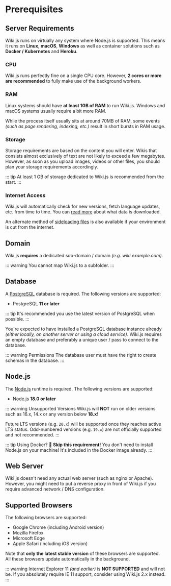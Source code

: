 # Prerequisites

## Server Requirements

Wiki.js runs on virtually any system where Node.js is supported.
This means it runs on **Linux**, **macOS**, **Windows** as well as container solutions such as **Docker / Kubernetes** and **Heroku**.

### CPU
Wiki.js runs perfectly fine on a single CPU core. However, **2 cores or more are recommended** to fully make use of the background workers.

### RAM
Linux systems should have **at least 1GB of RAM** to run Wiki.js. Windows and macOS systems usually require a bit more RAM.

While the process itself usually sits at around 70MB of RAM, some events *(such as page rendering, indexing, etc.)* result in short bursts in RAM usage.

### Storage
Storage requirements are based on the content you will enter. Wikis that consists almost exclusively of text are not likely to exceed a few megabytes. However, as soon as you upload images, videos or other files, you should plan your storage requirements accordingly.

::: tip
At least 1 GB of storage dedicated to Wiki.js is recommended from the start.
:::

### Internet Access
Wiki.js will automatically check for new versions, fetch language updates, etc. from time to time. You can [read more](/install/requirements/internet) about what data is downloaded.

An alternate method of [sideloading files](/install/sideload) is also available if your environment is cut from the internet.

## Domain

Wiki.js **requires** a dedicated sub-domain / domain *(e.g. wiki.example.com)*.

::: warning
You cannot map Wiki.js to a subfolder.
:::

## Database

A [PostgreSQL](https://www.postgresql.org/download/) database is required. The following versions are supported:

- PostgreSQL **11 or later**

::: tip
It's recommended you use the latest version of PostgreSQL when possible.
:::

You're expected to have installed a PostgreSQL database instance already *(either locally, on another server or using a cloud service)*. Wiki.js requires an empty database and preferably a unique user / pass to connect to the database.

::: warning Permissions
The database user must have the right to create schemas in the database.
:::

## Node.js

The [Node.js](https://nodejs.org/) runtime is required. The following versions are supported:

- Node.js **18.0 or later**

::: warning Unsupported Versions
Wiki.js will **NOT** run on older versions such as 16.x, 14.x or any version below **18.x**!

Future LTS versions (e.g. `20.x`) will be supported once they reaches active LTS status.
Odd-numbered versions (e.g. `19.x`) are not officially supported and not recommended.
:::

::: tip Using Docker? :whale:
**Skip this requirement!** You don't need to install Node.js on your machine! It's included in the Docker image already.
:::

## **Web Server**

Wiki.js doesn't need any actual web server (such as nginx or Apache). However, you might need to put a reverse proxy in front of Wiki.js if you require advanced network / DNS configuration.

## Supported Browsers

The following browsers are supported:

- Google Chrome (including Android version)
- Mozilla Firefox
- Microsoft Edge
- Apple Safari (including iOS version)

Note that **only the latest stable version** of these browsers are supported. All these browsers update automatically in the background.

::: warning
Internet Explorer 11 *(and earlier)* is **NOT SUPPORTED** and will not be. If you absolutely require IE 11 support, consider using Wiki.js 2.x instead.
:::
